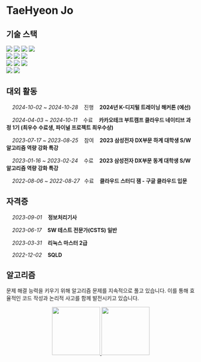 # TaeHyeon Jo

## 기술 스택

<div>
  <img src="https://img.shields.io/badge/Java-007396?style=for-the-badge&logo=OpenJDK&logoColor=white">
  <img src="https://img.shields.io/badge/Spring Boot-6DB33F?style=for-the-badge&logo=springboot&logoColor=white">
  <img src="https://img.shields.io/badge/Spring Security-6DB33F?style=for-the-badge&logo=Spring Security&logoColor=white">
  <img src="https://img.shields.io/badge/Hibernate-59666C?style=for-the-badge&logo=Hibernate&logoColor=white">
</div>

<div>
  <img src="https://img.shields.io/badge/MySQL-4479A1?style=for-the-badge&logo=MySQL&logoColor=white">
  <img src="https://img.shields.io/badge/MariaDB-003545?style=for-the-badge&logo=MariaDB&logoColor=white">
  <img src="https://img.shields.io/badge/Redis-DC382D?style=for-the-badge&logo=Redis&logoColor=white"> 
</div>

<div>
  <img src="https://img.shields.io/badge/docker-%230db7ed.svg?style=for-the-badge&logo=docker&logoColor=white"> 
  <img src="https://img.shields.io/badge/GitHub Actions-2088FF?style=for-the-badge&logo=GitHub Actions&logoColor=white">
  <img src="https://img.shields.io/badge/Amazon Web Services-232F3E?style=for-the-badge&logo=amazonwebservices&logoColor=white"/>
</div>

<div>
  <img src="https://img.shields.io/badge/Prometheus-E6522C?style=for-the-badge&logo=Prometheus&logoColor=white">
  <img src="https://img.shields.io/badge/grafana-%23F46800.svg?style=for-the-badge&logo=grafana&logoColor=white">
</div>

## 대외 활동

<div>
  <p>&nbsp;&nbsp;&nbsp;&nbsp;<i>2024-10-02 ~ 2024-10-28</i>&nbsp;&nbsp;&nbsp;&nbsp;진행&nbsp;&nbsp;&nbsp;&nbsp;<b>2024년 K-디지털 트레이닝 해커톤 (예선)</b></p>
  <p>&nbsp;&nbsp;&nbsp;&nbsp;<i>2024-04-03 ~ 2024-10-11</i>&nbsp;&nbsp;&nbsp;&nbsp;수료&nbsp;&nbsp;&nbsp;&nbsp;<b>카카오테크 부트캠프 클라우드 네이티브 과정 1기 (최우수 수료생, 파이널 프로젝트 최우수상)</b></p>
  <p>&nbsp;&nbsp;&nbsp;&nbsp;<i>2023-07-17 ~ 2023-08-25</i>&nbsp;&nbsp;&nbsp;&nbsp;참여&nbsp;&nbsp;&nbsp;&nbsp;<b>2023 삼성전자 DX부문 하계 대학생 S/W 알고리즘 역량 강화 특강</b></p>
  <p>&nbsp;&nbsp;&nbsp;&nbsp;<i>2023-01-16 ~ 2023-02-24</i>&nbsp;&nbsp;&nbsp;&nbsp;수료&nbsp;&nbsp;&nbsp;&nbsp;<b>2023 삼성전자 DX부문 동계 대학생 S/W 알고리즘 역량 강화 특강</b></p>
  <p>&nbsp;&nbsp;&nbsp;&nbsp;<i>2022-08-06 ~ 2022-08-27</i>&nbsp;&nbsp;&nbsp;수료&nbsp;&nbsp;&nbsp;&nbsp;<b>클라우드 스터디 잼 - 구글 클라우드 입문</b></p>
</div>

## 자격증

<div>
  <p>&nbsp;&nbsp;&nbsp;&nbsp;<i>2023-09-01</i>&nbsp;&nbsp;&nbsp;&nbsp;<b>정보처리기사</b></p>
  <p>&nbsp;&nbsp;&nbsp;&nbsp;<i>2023-06-17</i>&nbsp;&nbsp;&nbsp;&nbsp;<b>SW 테스트 전문가(CSTS) 일반</b></p>
  <p>&nbsp;&nbsp;&nbsp;&nbsp;<i>2023-03-31</i>&nbsp;&nbsp;&nbsp;&nbsp;<b>리눅스 마스터 2급</b></p>
  <p>&nbsp;&nbsp;&nbsp;&nbsp;<i>2022-12-02</i>&nbsp;&nbsp;&nbsp;&nbsp;<b>SQLD</b></p>
</div>

## 알고리즘

문제 해결 능력을 키우기 위해 알고리즘 문제를 지속적으로 풀고 있습니다. 이를 통해 효율적인 코드 작성과 논리적 사고를 함께 발전시키고 있습니다.

<div align="center">
  <a href="https://github.com/anuraghazra/github-readme-stats">
    <img height=128 src="https://github-readme-stats.vercel.app/api/pin/?username=49ehyeon42&repo=algorithm-java&theme=dark#gh-dark-mode-only">
  </a>
  <a href="https://solved.ac/49ehyeon42">
    <img height=128 src="http://mazassumnida.wtf/api/v2/generate_badge?boj=49ehyeon42">
  </a>
</div>
